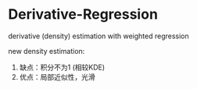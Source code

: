 # Derivative-Regression
derivative (density) estimation with weighted regression

new density estimation:
1. 缺点：积分不为1 (相较KDE)
2. 优点：局部近似性，光滑
